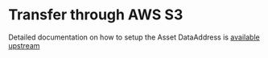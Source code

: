 # Transfer through AWS S3

Detailed documentation on how to setup the Asset DataAddress is 
[available upstream](https://github.com/eclipse-edc/Technology-Aws/tree/1aae860900b77b3e84f072928feaa82c84856c9b/extensions/data-plane/data-plane-aws-s3)
